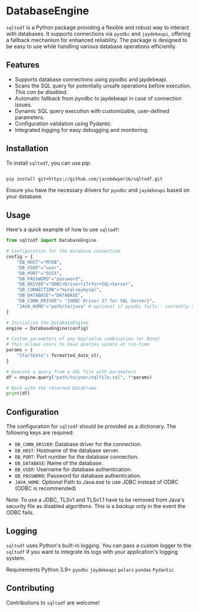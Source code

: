 # DatabaseEngine

`sqltodf` is a Python package providing a flexible and robust way to interact with databases. It supports connections via `pyodbc` and `jaydebeapi`, offering a fallback mechanism for enhanced reliability. The package is designed to be easy to use while handling various database operations efficiently.

## Features
- Supports database connections using pyodbc and jaydebeapi.
- Scans the SQL query for potentially unsafe operations before execution. *This can be disabled.*
- Automatic fallback from pyodbc to jaydebeapi in case of connection issues.
- Dynamic SQL query execution with customizable, user-defined parameters.
- Configuration validation using Pydantic.
- Integrated logging for easy debugging and monitoring.

## Installation
To install `sqltodf`, you can use pip:

```bash

pip install git+https://github.com/jacobdwyer16/sqltodf.git

```
Ensure you have the necessary drivers for `pyodbc` and `jaydebeapi` based on your database.

## Usage
Here's a quick example of how to use `sqltodf`:

```python
from sqltodf import DatabaseEngine

# Configuration for the database connection
config = {
    "DB_HOST"="MYDB",
    "DB_USER"="user",
    "DB_PORT"="5555",
    "DB_PASSWORD"="password",
    "DB_DRIVER"="ODBC+Driver+17+for+SQL+Server",
    "DB_CONNECTION"="mysql+pymysql",
    "DB_DATABASE"="DATABASE",
    "DB_CONN_DRIVER"= "{ODBC Driver 17 for SQL Server}",
    "JAVA_HOME"="path/to/java" # optional if pyodbc fails - currently specific to MacOS
}

# Initialize the DatabaseEngine
engine = DatabaseEngine(config)

# Custom parameters of any key/value combination (or None)
# This allows users to have queries update at run-time
params = {
    "StartDate": formatted_date_str,
}

# Execute a query from a SQL file with parameters
df = engine.query("path/to/your/sqlfile.sql", **params)

# Work with the returned DataFrame
print(df)
```

## Configuration
The configuration for `sqltodf` should be provided as a dictionary. The following keys are required:

- `DB_CONN_DRIVER`: Database driver for the connection.
- `DB_HOST`: Hostname of the database server.
- `DB_PORT`: Port number for the database connection.
- `DB_DATABASE`: Name of the database.
- `DB_USER`: Username for database authentication.
- `DB_PASSWORD`: Password for database authentication.
- `JAVA_HOME`: *Optional* Path to Java.exe to use JDBC instead of ODBC (ODBC is recommended)

Note: To use a JDBC, TLSv1 and TLSv1.1 have to be removed from Java's security file as disabled algorithms. This is a *backup* only in the event the ODBC fails.

## Logging
`sqltodf` uses Python's built-in logging. You can pass a custom logger to the `sqltodf` if you want to integrate its logs with your application's logging system.

Requirements
Python 3.9+
`pyodbc`
`jaydebeapi`
`polars`
`pandas`
`Pydantic`

## Contributing
Contributions to `sqltodf` are welcome!